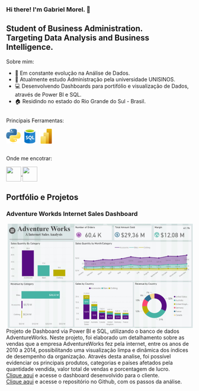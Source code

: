 ### Hi there! I'm Gabriel Morel. 👋
## Student of Business Administration. <br>Targeting Data Analysis and Business Intelligence.



Sobre mim:


- 📖 Em constante evolução na Análise de Dados.
- 🌱 Atualmente estudo Administração pela universidade UNISINOS.
- 💻 Desenvolvendo Dashboards para portifólio e visualização de Dados, através de Power BI e SQL.
- 🏠 Residindo no estado do Rio Grande do Sul - Brasil.

## 


Principais Ferramentas:

 <div style="display: inline_block">
  <img align="center" alt="Python" height="40" width="40" src="https://github.com/BruceFonseca/ferramentas/blob/main/Python-logo-notext.svg.png?raw=true">
  <img align="center" alt="SQL" height="40" width="40" src="https://github.com/BruceFonseca/ferramentas/blob/main/logo.png?raw=true">
  <img align="center" alt="Power BI" height="40" width="40" src="https://github.com/BruceFonseca/ferramentas/blob/main/1200px-New_Power_BI_Logo.svg.png?raw=true">
</div> 

<br>

Onde me encotrar:
<div style="display: inline_block">
  <a href="https://www.linkedin.com/in/gabrielmorel/" target="_blank">
    <img align="center" alt="" height="40" width="40" src="https://github.com/BruceFonseca/Portfolio/blob/main/social%20icons/linkedin.png?raw=true">
  </a>
  <a href="https://www.instagram.com/morel_gab/" target="_blank">
    <img align="center" alt="" height="40" width="40" src="https://github.com/BruceFonseca/Portfolio/blob/main/social%20icons/instagram.png?raw=true">
  </a>
</div>

## 

## Portfólio e Projetos
### Adventure Workds Internet Sales Dashboard
<img align="right" width="500"  src="https://github.com/GabMorel/AdventureWorksPortfolio/blob/main/IMAGENS/SalesAnalysis.jpg?raw=true">
Projeto de Dashboard via Power BI e SQL, utilizando o banco de dados AdventureWorks.
Neste projeto, foi elaborado um detalhamento sobre as vendas que a empresa AdventureWorks fez pela internet, entre os anos de 2010 a 2014, possibilitando uma visualização limpa e dinâmica dos índices de desempenho da organização. Através desta analise, foi possível evidenciar os principais produtos, categorias e países afetados pela quantidade vendida, valor total de vendas e porcentagem de lucro.

<br>
<a href="https://app.powerbi.com/view?r=eyJrIjoiZGUwNzQ2NmYtOTJkOS00NDhkLWIwNjQtMWZjZmY1MGY2NzRkIiwidCI6IjJhOGY2ZjdiLWNkNjktNDdmMy1hMWVmLWZlZWYyMGRjNmY5MCJ9" target="_blank">Clique aqui</a> e acesse o dashboard desenvolvido para o cliente.
<br>
<a href="https://github.com/GabMorel/AdventureWorksPortfolio/blob/main/README.md">Clique aqui</a> e acesse o repositório no Github, com os passos da análise.

